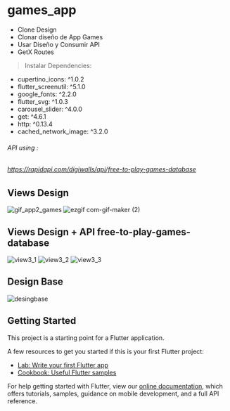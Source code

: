 # games_app
- Clone Design <br>
- Clonar diseño de App Games <br>
- Usar Diseño y Consumir API <br>
- GetX Routes

> Instalar Dependencies: <br>
  - cupertino_icons: ^1.0.2<br>
  - flutter_screenutil: ^5.1.0<br>
  - google_fonts: ^2.2.0<br>
  - flutter_svg: ^1.0.3<br>
  - carousel_slider: ^4.0.0<br>
  - get: ^4.6.1<br>
  - http: ^0.13.4<br>
  - cached_network_image: ^3.2.0<br>
  
  
###### API using :
###### https://rapidapi.com/digiwalls/api/free-to-play-games-database

## Views Design 
![gif_app2_games](https://user-images.githubusercontent.com/31463345/152005086-61f1fd36-c82d-4bfd-a236-dad6e69aeb16.gif)
![ezgif com-gif-maker (2)](https://user-images.githubusercontent.com/31463345/152004339-c55ba1d2-ed9d-427f-9bb0-9dbe2573bf6a.gif)


## Views Design + API free-to-play-games-database
![view3_1](https://user-images.githubusercontent.com/31463345/152004409-6a2d9999-0897-4691-a38b-adc1f4aded01.gif)
![view3_2](https://user-images.githubusercontent.com/31463345/152004422-5ebb1850-42f5-4f0a-88e5-8c08ec429089.gif)
![view3_3](https://user-images.githubusercontent.com/31463345/152004432-9209c57b-78e3-4004-9946-ce271ad4feea.gif)

## Design Base 
![desingbase](https://user-images.githubusercontent.com/31463345/152004586-945aa906-8468-4cb7-a8e8-15820675f401.jpeg)


## Getting Started

This project is a starting point for a Flutter application.

A few resources to get you started if this is your first Flutter project:

- [Lab: Write your first Flutter app](https://flutter.dev/docs/get-started/codelab)
- [Cookbook: Useful Flutter samples](https://flutter.dev/docs/cookbook)

For help getting started with Flutter, view our
[online documentation](https://flutter.dev/docs), which offers tutorials,
samples, guidance on mobile development, and a full API reference.
